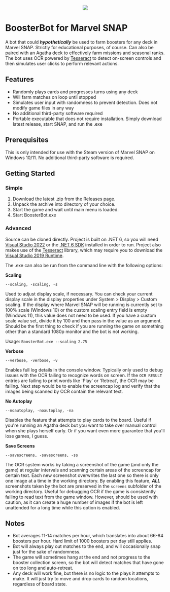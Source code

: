 <p align="center">
 <img src="https://github.com/TurmanTech/booster-bot/assets/39720285/0bbc5968-6c91-4bc7-95ed-99727e48062e" />
</p>

# BoosterBot for Marvel SNAP
A bot that could ***hypothetically*** be used to farm boosters for any deck in Marvel SNAP. Strictly for educational purposes, of course. Can also be paired with an Agatha deck to effectively farm missions and seasonal ranks. The bot uses OCR powered by [Tesseract](https://github.com/charlesw/tesseract/) to detect on-screen controls and then simulates user clicks to perform relevant actions.

## Features

- Randomly plays cards and progresses turns using any deck
- Will farm matches on loop until stopped 
- Simulates user input with randomness to prevent detection. Does not modify game files in any way
- No additional third-party software required 
- Portable executable that does not require installation. Simply download latest release, start SNAP, and run the .exe

## Prerequisites

This is only intended for use with the Steam version of Marvel SNAP on Windows 10/11. No additional third-party software is required.

## Getting Started

### Simple

1. Download the latest .zip from the Releases page.
2. Unpack the archive into directory of your choice. 
3. Start the game and wait until main menu is loaded.
4. Start BoosterBot.exe 

### Advanced

Source can be cloned directly. Project is built on .NET 6, so you will need [Visual Studio 2022](https://visualstudio.microsoft.com/downloads/) or the [.NET 6 SDK](https://dotnet.microsoft.com/en-us/download/dotnet/6.0) installed in order to run. Project also makes use of the [Tesseract](https://github.com/charlesw/tesseract/) library, which may require you to download the [Visual Studio 2019 Runtime](https://visualstudio.microsoft.com/downloads/).

The .exe can also be run from the command line with the following options:

**Scaling** 

`--scaling, -scaling, -s`

Used to adjust display scale, if necessary. You can check your current display scale in the display properties under System > Display > Custom scaling. If the display where Marvel SNAP will be running is currently set to 100% scale (Windows 10) or the custom scaling entry field is empty (Windows 11), this value does not need to be used. If you have a custom scale value set, divide it by 100 and then pass in the value as an argument. Should be the first thing to check if you are running the game on something other than a standard 1080p monitor and the bot is not working.

Usage: `BoosterBot.exe --scaling 2.75`

**Verbose** 

`--verbose, -verbose, -v`

Enables full log details in the console window. Typically only used to debug issues with the OCR failing to recognize words on screen. If the `OCR RESULT` entries are failing to print words like 'Play' or 'Retreat', the OCR may be failing. Next step would be to enable the screencap log and verify that the images being scanned by OCR contain the relevant text.

**No Autoplay** 

`--noautoplay, -noautoplay, -na`

Disables the feature that attempts to play cards to the board. Useful if you're running an Agatha deck but you want to take over manual control when she plays herself early. Or if you want even more guarantee that you'll lose games, I guess.

**Save Screens** 

`--savescreens, -savescreens, -ss`

The OCR system works by taking a screenshot of the game (and only the game) at regular intervals and scanning certain areas of the screencap for certain text. Each new screenshot overwrites the last one so there is only one image at a time in the working directory. By enabling this feature, ***ALL*** screenshots taken by the bot are preserved in the `screens` subfolder of the working directory. Useful for debugging OCR if the game is consistently failing to read text from the game window. However, should be used with caution, as it can create a huge number of images if the bot is left unattended for a long time while this option is enabled.

## Notes

- Bot averages 11-14 matches per hour, which translates into about 66-84 boosters per hour. Hard limit of 1000 boosters per day still applies.
- Bot will always play out matches to the end, and will occasionally snap just for the sake of randomness.
- The game will sometimes hang at the end and not progress to the booster collection screen, so the bot will detect matches that have gone on too long and auto-retreat.
- Any deck will work fine, but there is no logic to the plays it attempts to make. It will just try to move and drop cards to random locations, regardless of board state.

